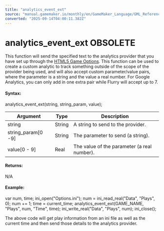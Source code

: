 ```yaml
---
title: "analytics_event_ext"
source: "manual.gamemaker.io/monthly/en/GameMaker_Language/GML_Reference/Web_And_HTML5/analytics_event_ext.htm"
converted: "2025-09-14T04:00:11.382Z"
---
```


# analytics\_event\_ext OBSOLETE

This function will send the specified text to the analytics provider that you have set up through the [HTML5 Game Options](../../../Settings/Game_Options/HTML5.md). This function can be used to create a custom analytic to track something outside of the scope of the provider being used, and will also accept custom parameter/value pairs, where the parameter is a string and the value a real number. For Google Analytics, you can only add in one extra pair while Flurry will accept up to 7.

#### Syntax:

analytics\_event\_ext(string, string\_param, value);

| Argument | Type | Description |
| --- | --- | --- |
| string | String | A string to send to the provider. |
| string_param[0 -9] | String | The parameter to send (a string). |
| value[0 - 9] | Real | The value of the parameter (a real number). |

#### Returns:

N/A

#### Example:

var num, time;
ini\_open("Options.ini");
num = ini\_read\_real("Data", "Plays", 0);
num += 1;
time = current\_time;
analytics\_event\_ext(GAME\_NAME, "Plays", num, "Time", time);
ini\_write\_real("Data", "Plays", num);
ini\_close();

The above code will get play information from an ini file as well as the current time and then send those details to the analytics provider.